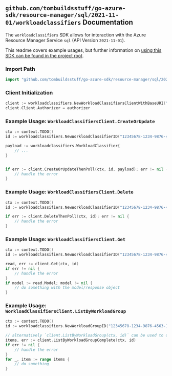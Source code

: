 
## `github.com/tombuildsstuff/go-azure-sdk/resource-manager/sql/2021-11-01/workloadclassifiers` Documentation

The `workloadclassifiers` SDK allows for interaction with the Azure Resource Manager Service `sql` (API Version `2021-11-01`).

This readme covers example usages, but further information on [using this SDK can be found in the project root](https://github.com/tombuildsstuff/go-azure-sdk/tree/main/docs).

### Import Path

```go
import "github.com/tombuildsstuff/go-azure-sdk/resource-manager/sql/2021-11-01/workloadclassifiers"
```


### Client Initialization

```go
client := workloadclassifiers.NewWorkloadClassifiersClientWithBaseURI("https://management.azure.com")
client.Client.Authorizer = authorizer
```


### Example Usage: `WorkloadClassifiersClient.CreateOrUpdate`

```go
ctx := context.TODO()
id := workloadclassifiers.NewWorkloadClassifierID("12345678-1234-9876-4563-123456789012", "example-resource-group", "serverValue", "databaseValue", "workloadGroupValue", "workloadClassifierValue")

payload := workloadclassifiers.WorkloadClassifier{
	// ...
}


if err := client.CreateOrUpdateThenPoll(ctx, id, payload); err != nil {
	// handle the error
}
```


### Example Usage: `WorkloadClassifiersClient.Delete`

```go
ctx := context.TODO()
id := workloadclassifiers.NewWorkloadClassifierID("12345678-1234-9876-4563-123456789012", "example-resource-group", "serverValue", "databaseValue", "workloadGroupValue", "workloadClassifierValue")

if err := client.DeleteThenPoll(ctx, id); err != nil {
	// handle the error
}
```


### Example Usage: `WorkloadClassifiersClient.Get`

```go
ctx := context.TODO()
id := workloadclassifiers.NewWorkloadClassifierID("12345678-1234-9876-4563-123456789012", "example-resource-group", "serverValue", "databaseValue", "workloadGroupValue", "workloadClassifierValue")

read, err := client.Get(ctx, id)
if err != nil {
	// handle the error
}
if model := read.Model; model != nil {
	// do something with the model/response object
}
```


### Example Usage: `WorkloadClassifiersClient.ListByWorkloadGroup`

```go
ctx := context.TODO()
id := workloadclassifiers.NewWorkloadGroupID("12345678-1234-9876-4563-123456789012", "example-resource-group", "serverValue", "databaseValue", "workloadGroupValue")

// alternatively `client.ListByWorkloadGroup(ctx, id)` can be used to do batched pagination
items, err := client.ListByWorkloadGroupComplete(ctx, id)
if err != nil {
	// handle the error
}
for _, item := range items {
	// do something
}
```
